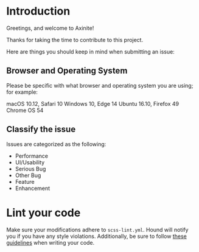 # Introduction

Greetings, and welcome to Axinite!

Thanks for taking the time to contribute to this project.

Here are things you should keep in mind when submitting an issue:

## Browser and Operating System

Please be specific with what browser and operating system you are using; for example:

macOS 10.12, Safari 10
Windows 10, Edge 14
Ubuntu 16.10, Firefox 49
Chrome OS 54

## Classify the issue

Issues are categorized as the following:

- Performance
- UI/Usability
- Serious Bug
- Other Bug
- Feature
- Enhancement

# Lint your code

Make sure your modifications adhere to `scss-lint.yml`. Hound will notify you if you have any style violations.
Additionally, be sure to follow [these guidelines](http://codeguide.co) when writing your code.
